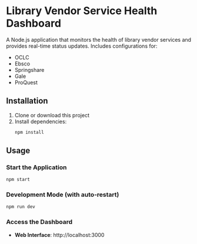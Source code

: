 # Library Vendor Service Health Dashboard

A Node.js application that monitors the health of library vendor services and provides real-time status updates. Includes configurations for:

* OCLC
* Ebsco
* Springshare
* Gale
* ProQuest

## Installation

1. Clone or download this project
2. Install dependencies:
   ```bash
   npm install
   ```

## Usage

### Start the Application
```bash
npm start
```

### Development Mode (with auto-restart)
```bash
npm run dev
```

### Access the Dashboard
- **Web Interface**: http://localhost:3000

